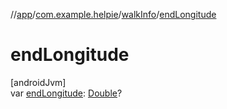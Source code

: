 //[app](../../../index.md)/[com.example.helpie](../index.md)/[walkInfo](index.md)/[endLongitude](end-longitude.md)

# endLongitude

[androidJvm]\
var [endLongitude](end-longitude.md): [Double](https://kotlinlang.org/api/latest/jvm/stdlib/kotlin/-double/index.html)?
